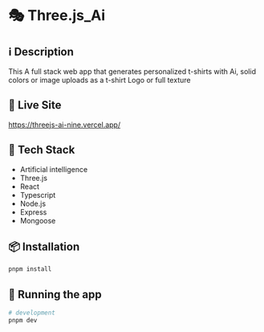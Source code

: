 # 🎭 Three.js_Ai

## ℹ️ Description
This A full stack web app that generates personalized t-shirts with Ai, solid colors or image uploads as a t-shirt Logo or full texture

## 🧬 Live Site

https://threejs-ai-nine.vercel.app/

## 🔮 Tech Stack

- Artificial intelligence
- Three.js
- React
- Typescript
- Node.js
- Express
- Mongoose

## 📦 Installation

```bash
pnpm install
```

## 🚀 Running the app

```bash
# development
pnpm dev
```
